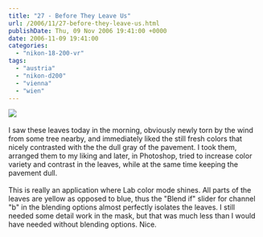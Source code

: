 ```yaml
---
title: "27 - Before They Leave Us"
url: /2006/11/27-before-they-leave-us.html
publishDate: Thu, 09 Nov 2006 19:41:00 +0000
date: 2006-11-09 19:41:00
categories: 
  - "nikon-18-200-vr"
tags: 
  - "austria"
  - "nikon-d200"
  - "vienna"
  - "wien"
---
```

<a href="https://d25zfm9zpd7gm5.cloudfront.net/1200x1200/2006/20061109_094526_ps.jpg"><img src="https://d25zfm9zpd7gm5.cloudfront.net/0600x0600/2006/20061109_094526_ps.jpg"/></a><br/><br/>I saw these leaves today in the morning, obviously newly torn by the wind from some tree nearby, and immediately liked the still fresh colors that nicely contrasted with the the dull gray of the pavement. I took them, arranged them to my liking and later, in Photoshop, tried to increase color variety and contrast in the leaves, while at the same time keeping the pavement dull.<br/><br/>This is really an application where Lab color mode shines. All parts of the leaves are yellow as opposed to blue, thus the "Blend if" slider for channel "b" in the blending options almost perfectly isolates the leaves. I still needed some detail work in the mask, but that was much less than I would have needed without blending options. Nice.
